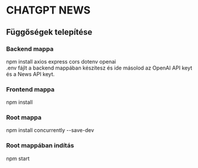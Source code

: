# CHATGPT NEWS
## Függőségek telepítése
### Backend mappa
npm install axios express cors dotenv openai\
.env fájlt a backend mappában készítesz és ide másolod az OpenAI API keyt és a News API keyt.

### Frontend mappa
npm install

### Root mappa
npm install concurrently --save-dev

### Root mappában indítás
npm start

